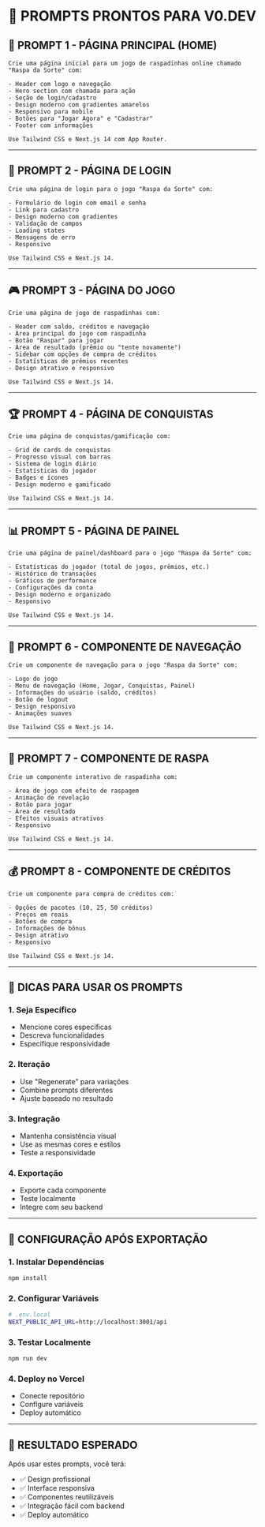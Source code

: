 # 📝 PROMPTS PRONTOS PARA V0.DEV

## 🎨 PROMPT 1 - PÁGINA PRINCIPAL (HOME)

```
Crie uma página inicial para um jogo de raspadinhas online chamado "Raspa da Sorte" com:

- Header com logo e navegação
- Hero section com chamada para ação
- Seção de login/cadastro
- Design moderno com gradientes amarelos
- Responsivo para mobile
- Botões para "Jogar Agora" e "Cadastrar"
- Footer com informações

Use Tailwind CSS e Next.js 14 com App Router.
```

---

## 🔐 PROMPT 2 - PÁGINA DE LOGIN

```
Crie uma página de login para o jogo "Raspa da Sorte" com:

- Formulário de login com email e senha
- Link para cadastro
- Design moderno com gradientes
- Validação de campos
- Loading states
- Mensagens de erro
- Responsivo

Use Tailwind CSS e Next.js 14.
```

---

## 🎮 PROMPT 3 - PÁGINA DO JOGO

```
Crie uma página de jogo de raspadinhas com:

- Header com saldo, créditos e navegação
- Área principal do jogo com raspadinha
- Botão "Raspar" para jogar
- Área de resultado (prêmio ou "tente novamente")
- Sidebar com opções de compra de créditos
- Estatísticas de prêmios recentes
- Design atrativo e responsivo

Use Tailwind CSS e Next.js 14.
```

---

## 🏆 PROMPT 4 - PÁGINA DE CONQUISTAS

```
Crie uma página de conquistas/gamificação com:

- Grid de cards de conquistas
- Progresso visual com barras
- Sistema de login diário
- Estatísticas do jogador
- Badges e ícones
- Design moderno e gamificado

Use Tailwind CSS e Next.js 14.
```

---

## 📊 PROMPT 5 - PÁGINA DE PAINEL

```
Crie uma página de painel/dashboard para o jogo "Raspa da Sorte" com:

- Estatísticas do jogador (total de jogos, prêmios, etc.)
- Histórico de transações
- Gráficos de performance
- Configurações da conta
- Design moderno e organizado
- Responsivo

Use Tailwind CSS e Next.js 14.
```

---

## 📱 PROMPT 6 - COMPONENTE DE NAVEGAÇÃO

```
Crie um componente de navegação para o jogo "Raspa da Sorte" com:

- Logo do jogo
- Menu de navegação (Home, Jogar, Conquistas, Painel)
- Informações do usuário (saldo, créditos)
- Botão de logout
- Design responsivo
- Animações suaves

Use Tailwind CSS e Next.js 14.
```

---

## 🎯 PROMPT 7 - COMPONENTE DE RASPA

```
Crie um componente interativo de raspadinha com:

- Área de jogo com efeito de raspagem
- Animação de revelação
- Botão para jogar
- Área de resultado
- Efeitos visuais atrativos
- Responsivo

Use Tailwind CSS e Next.js 14.
```

---

## 💰 PROMPT 8 - COMPONENTE DE CRÉDITOS

```
Crie um componente para compra de créditos com:

- Opções de pacotes (10, 25, 50 créditos)
- Preços em reais
- Botões de compra
- Informações de bônus
- Design atrativo
- Responsivo

Use Tailwind CSS e Next.js 14.
```

---

## 🎨 DICAS PARA USAR OS PROMPTS

### 1. **Seja Específico**
- Mencione cores específicas
- Descreva funcionalidades
- Especifique responsividade

### 2. **Iteração**
- Use "Regenerate" para variações
- Combine prompts diferentes
- Ajuste baseado no resultado

### 3. **Integração**
- Mantenha consistência visual
- Use as mesmas cores e estilos
- Teste a responsividade

### 4. **Exportação**
- Exporte cada componente
- Teste localmente
- Integre com seu backend

---

## 🔧 CONFIGURAÇÃO APÓS EXPORTAÇÃO

### 1. **Instalar Dependências**
```bash
npm install
```

### 2. **Configurar Variáveis**
```bash
# .env.local
NEXT_PUBLIC_API_URL=http://localhost:3001/api
```

### 3. **Testar Localmente**
```bash
npm run dev
```

### 4. **Deploy no Vercel**
- Conecte repositório
- Configure variáveis
- Deploy automático

---

## 🎉 RESULTADO ESPERADO

Após usar estes prompts, você terá:
- ✅ Design profissional
- ✅ Interface responsiva
- ✅ Componentes reutilizáveis
- ✅ Integração fácil com backend
- ✅ Deploy automático 